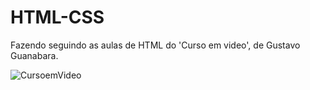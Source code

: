 # HTML-CSS

Fazendo seguindo as aulas de HTML do 'Curso em video', de Gustavo Guanabara.

![CursoemVideo](https://cursoemvideo.com/logo.png)